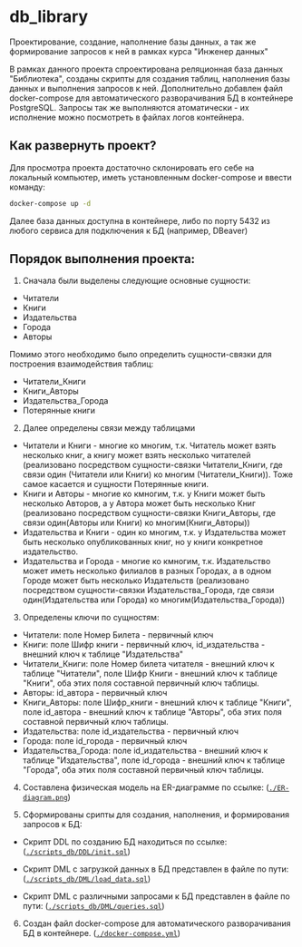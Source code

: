 # db_library
Проектирование, создание, наполнение базы данных, а так же формирование запросов к ней в рамках курса "Инженер данных"

В рамках данного проекта спроектирована реляционная база данных "Библиотека", созданы скрипты для создания таблиц, наполнения базы данных и выполнения запросов к ней. Дополнительно добавлен файл docker-compose для автоматического разворачивания БД в контейнере PostgreSQL. Запросы так же выполняются атоматически - их исполнение можно посмотреть в файлах логов контейнера.

## Как развернуть проект?

Для просмотра проекта достаточно склонировать его себе на локальный компьютер, иметь установленным docker-compose и ввести команду:

```sh
docker-compose up -d
```

Далее база данных доступна в контейнере, либо по порту 5432 из любого сервиса для подключения к БД (например, DBeaver)

## Порядок выполнения проекта:

1. Сначала были выделены следующие основные сущности: 
 - Читатели
 - Книги
 - Издательства
 - Города
 - Авторы
   
Помимо этого необходимо было определить сущности-связки для построения взаимодействия таблиц:
 - Читатели_Книги
 - Книги_Авторы
 - Издательства_Города
 - Потерянные книги

2. Далее определены связи между таблицами
 - Читатели и Книги - многие ко многим, т.к. Читатель может взять несколько книг, а книгу может взять несколько читателей (реализовано посредством сущности-связки Читатели_Книги, где связи один (Читатели или Книги) ко многим (Читатели_Книги)). Тоже самое касается и сущности Потерянные книги.
 - Книги и Авторы - многие ко кмногим, т.к. у Книги может быть несколько Авторов, а у Автора может быть несколько Книг (реализовано посредством сущности-связки Книги_Авторы, где связи один(Авторы или Книги) ко многим(Книги_Авторы))
 - Издательства и Книги - один ко многим, т.к. у Издательства может быть несколько опубликованных книг, но у книги конкретное издательство.
 - Издательства и Города - многие ко кмногим, т.к. Издательство может иметь несколько филиалов в разных Городах, а в одном Городе может быть несколько Издательств (реализовано посредством сущности-связки Издательства_Города, где связи один(Издательства или Города) ко многим(Издательства_Города))

3. Определены ключи по сущностям:
- Читатели: поле Номер Билета - первичный ключ
- Книги: поле Шифр книги - первичный ключ, id_издательства - внешний ключ к таблице "Издательства"
- Читатели_Книги: поле Номер билета читателя - внешний ключ к таблице "Читатели", поле Шифр Книги - внешний ключ к таблице "Книги", оба этих поля составной первичный ключ таблицы.
- Авторы: id_автора - первичный ключ
- Книги_Авторы: поле Шифр_книги - внешний ключ к таблице "Книги", поле id_автора - внешний ключ к таблице "Авторы", оба этих поля составной первичный ключ таблицы.
- Издательства: поле id_издательства - первичный ключ
- Города: поле id_города - первичный ключ
- Издательства_Города: поле id_издательства - внешний ключ к таблице "Издательства", поле id_города - внешний ключ к таблице "Города", оба этих поля составной первичный ключ таблицы.

4. Составлена физическая модель на ER-диаграмме по ссылке: (<code>[./ER-diagram.png](https://github.com/AlexeyAnanchenko/db_library/blob/main/ER-diagram.jpg)</code>)

5. Сформированы срипты для создания, наполнения, и формирования запросов к БД:

- Скрипт DDL по созданию БД находиться по ссылке: (<code>[./scripts_db/DDL/init.sql](https://github.com/AlexeyAnanchenko/db_library/blob/main/scripts_db/DDL/init.sql)</code>)

- Скрипт DML c загрузкой данных в БД представлен в файле по пути: (<code>[./scripts_db/DML/load_data.sql](https://github.com/AlexeyAnanchenko/db_library/blob/main/scripts_db/DML/load_data.sql)</code>)

- Скрипт DML c различными запросами к БД представлен в файле по пути: (<code>[./scripts_db/DML/queries.sql](https://github.com/AlexeyAnanchenko/db_library/blob/main/scripts_db/DML/queries.sql)</code>)

6. Создан файл docker-compose для автоматического разворачивания БД в контейнере. (<code>[./docker-compose.yml](https://github.com/AlexeyAnanchenko/db_library/blob/main/docker-compose.yml)</code>)
